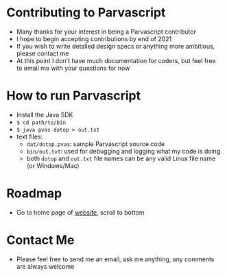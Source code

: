 # Contributing to Parvascript
* Many thanks for your interest in being a Parvascript contributor
* I hope to begin accepting contributions by end of 2021
* If you wish to write detailed design specs or anything more ambitious, please contact me
* At this point I don't have much documentation for coders, but feel free to email me with your questions for now
# How to run Parvascript
* Install the Java SDK
* `$ cd path/to/bin`
* `$ java pvas dotop > out.txt`
* text files:
  * `dat/dotop.pvas`: sample Parvascript source code
  * `bin/out.txt`: used for debugging and logging what my code is doing
  * both `dotop` and `out.txt` file names can be any valid Linux file name (or Windows/Mac)
# Roadmap
* Go to home page of [website](http://parvascript.org), scroll to bottom
# Contact Me
* Please feel free to send me an email, ask me anything, any comments are always welcome
